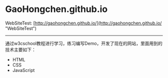 # GaoHongchen.github.io

WebSiteTest:
[http://gaohongchen.github.io/](http://gaohongchen.github.io/ "WebSiteTest")

----------

通过w3cschool教程进行学习，练习编写Demo，开发了现在的网站，里面用到的技术主要如下：

* HTML 
* CSS 
* JavaScript
